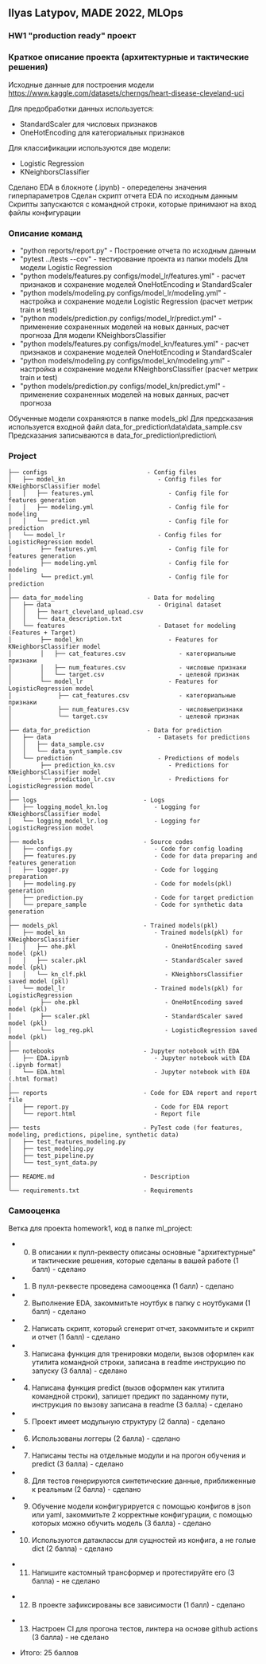 ## Ilyas Latypov, MADE 2022, MLOps
### HW1 "production ready" проект

### Краткое описание проекта (архитектурные и тактические решения)

Исходные данные для построения модели https://www.kaggle.com/datasets/cherngs/heart-disease-cleveland-uci

Для предобработки данных используется:
 - StandardScaler для числовых признаков
 - OneHotEncoding для категориальных признаков 

Для классификации используются две модели:
 - Logistic Regression
 - KNeighborsClassifier

Сделанo EDA в блокноте (.ipynb)  - опеределены значения гиперпараметров
Cделан скрипт отчета EDA по исходным данным
Скрипты запускаются с командной строки, которые принимают на вход файлы конфигурации

### Описание команд
 - "python reports/report.py"                                                            - Построение отчета по исходным данным
 -  "pytest ../tests --cov"                                                                    - тестирование проекта из папки models
Для модели Logistic Regression
 - "python models/features.py configs/model_lr/features.yml"       - расчет признаков и сохранение моделей OneHotEncoding и StandardScaler 
 - "python models/modeling.py configs/model_lr/modeling.yml"   - настройка и сохранение модели Logistic Regression (расчет метрик train и test)
 - "python models/prediction.py configs/model_lr/predict.yml"      - применение сохраненных моделей на новых данных, расчет прогноза
Для модели KNeighborsClassifier
 - "python models/features.py configs/model_kn/features.yml"       - расчет признаков и сохранение моделей OneHotEncoding и StandardScaler 
 - "python models/modeling.py configs/model_kn/modeling.yml"   - настройка и сохранение модели KNeighborsClassifier (расчет метрик train и test)
 - "python models/prediction.py configs/model_kn/predict.yml"      - применение сохраненных моделей на новых данных, расчет прогноза

Обученные модели сохраняются в папке models_pkl
Для предсказания используется входной файл data_for_prediction\data\data_sample.csv
Предсказания записываются в data_for_prediction\prediction\

### Project

    ├── configs                            - Config files
    │   ├── model_kn                          - Config files for KNeighborsClassifier model
    │   │   ├── features.yml                     - Config file for features generation
    │   │   ├── modeling.yml                     - Config file for modeling
    │   │   └── predict.yml                      - Config file for prediction
    │   └── model_lr                          - Config files for LogisticRegression model
    │        ├── features.yml                    - Config file for features generation
    │        ├── modeling.yml                    - Config file for modeling
    │        └── predict.yml                     - Config file for prediction
    │
    ├── data_for_modeling                  - Data for modeling
    │   ├── data                              - Original dataset
    │   │   ├── heart_cleveland_upload.csv
    │   │   └── data_description.txt
    │   └── features                          - Dataset for modeling (Features + Target)                 
    │        ├── model_kn                        - Features for KNeighborsClassifier model
    │        │   ├── cat_features.csv               - категориальные признаки
    │        │   ├── num_features.csv               - числовые признаки
    │        │   └── target.csv                     - целевой признак
    │        └── model_lr                        - Features for LogisticRegression model
    │             ├── cat_features.csv              - категориальные признаки
    │             ├── num_features.csv              - числовыепризнаки
    │             └── target.csv                    - целевой признак
    │
    ├── data_for_prediction                - Data for prediction
    │   ├── data                              - Datasets for predictions
    │   │   ├── data_sample.csv
    │   │   └── data_synt_sample.csv
    │   └── prediction                        - Predictions of models
    │        ├── prediction_kn.csv               - Predictions for KNeighborsClassifier model
    │        └── prediction_lr.csv               - Predictions for LogisticRegression model
    │
    ├── logs                              - Logs
    │   ├── logging_model_kn.log             - Logging for KNeighborsClassifier model
    │   └── logging_model_lr.log             - Logging for LogisticRegression model
    │
    ├── models                            - Source codes
    │   ├── configs.py                       - Code for config loading   
    │   ├── features.py                      - Code for data preparing and features generation       
    │   ├── logger.py                        - Code for logging preparation       
    │   ├── modeling.py                      - Code for models(pkl) generation
    │   ├── prediction.py                    - Code for target prediction
    │   └── prepare_sample                   - Code for synthetic data generation
    │
    ├── models_pkl                        - Trained models(pkl)
    │   ├── model_kn                         - Trained models(pkl) for KNeighborsClassifier 
    │   │   ├── ohe.pkl                         - OneHotEncoding saved model (pkl) 
    │   │   ├── scaler.pkl                      - StandardScaler saved model (pkl)
    │   │   └── kn_clf.pkl                      - KNeighborsClassifier saved model (pkl)
    │   └── model_lr                         - Trained models(pkl) for LogisticRegression 
    │        ├── ohe.pkl                        - OneHotEncoding saved model (pkl) 
    │        ├── scaler.pkl                     - StandardScaler saved model (pkl)
    │        └── log_reg.pkl                    - LogisticRegression saved model (pkl) 
    │
    ├── notebooks                         - Jupyter notebook with EDA 
    │   ├── EDA.ipynb                        - Jupyter notebook with EDA (.ipynb format)
    │   └── EDA.html                         - Jupyter notebook with EDA (.html format)
    │
    ├── reports                           - Code for EDA report and report file
    │   ├── report.py                        - Code for EDA report
    │   └── report.html                      - Report file
    │
    ├── tests                             - PyTest code (for features, modeling, predictions, pipeline, synthetic data)
    │   ├── test_features_modeling.py
    │   ├── test_modeling.py
    │   ├── test_pipeline.py
    │   └── test_synt_data.py
    │
    ├── README.md                         - Description
    │
    └── requirements.txt                  - Requirements

### Самооценка
Ветка для проекта homework1, код в папке ml_project:
+   0. В описании к пулл-реквесту описаны основные "архитектурные" и тактические решения, которые сделаны в вашей работе (1 балл) - сделано
+   1. В пулл-реквесте проведена самооценка (1 балл) - сделано
+   2. Выполнение EDA, закоммитьте ноутбук в папку с ноутбуками (1 балл) - сделано
+   2. Написать скрипт, который сгенерит отчет, закоммитьте и скрипт и отчет (1 балл) - сделано
+   3. Написана функция для тренировки модели, вызов оформлен как утилита командной строки, записана в readme инструкцию по запуску (3 балла) - сделано
+   4. Написана функция predict (вызов оформлен как утилита командной строки), запишет предикт по заданному пути, инструкция по вызову записана в readme (3 балла) - сделано
+   5. Проект имеет модульную структуру (2 балла) - сделано
+   6. Использованы логгеры (2 балла) - сделано
+   7. Написаны тесты на отдельные модули и на прогон обучения и predict (3 балла) - сделано
+   8. Для тестов генерируются синтетические данные, приближенные к реальным (2 балла)  - сделано
+   9. Обучение модели конфигурируется с помощью конфигов в json или yaml, закоммитьте 2 корректные конфигурации, с помощью которых можно обучить модель (3 балла) - сделано
+ 10. Используются датаклассы для сущностей из конфига, а не голые dict (2 балла) - сделано
-  11. Напишите кастомный трансформер и протестируйте его (3 балла) - не сделано
+ 12. В проекте зафиксированы все зависимости (1 балл) - сделано
-  13. Настроен CI для прогона тестов, линтера на основе github actions (3 балла) - не сделано

+ Итого: 25 баллов

